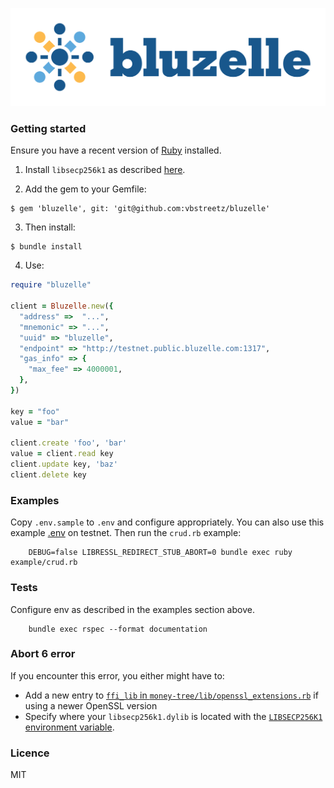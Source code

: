 ![](https://raw.githubusercontent.com/bluzelle/api/master/source/images/Bluzelle%20-%20Logo%20-%20Big%20-%20Colour.png)

### Getting started

Ensure you have a recent version of [Ruby](https://www.ruby-lang.org/en/) installed.

1. Install `libsecp256k1` as described [here](https://github.com/cryptape/ruby-bitcoin-secp256k1#prerequisite).

2. Add the gem to your Gemfile:

```
$ gem 'bluzelle', git: 'git@github.com:vbstreetz/bluzelle'
```

3. Then install:

```
$ bundle install
```

4. Use:

```ruby
require "bluzelle"

client = Bluzelle.new({
  "address" =>  "...",
  "mnemonic" => "...",
  "uuid" => "bluzelle",
  "endpoint" => "http://testnet.public.bluzelle.com:1317",
  "gas_info" => {
    "max_fee" => 4000001,
  },
})

key = "foo"
value = "bar"

client.create 'foo', 'bar'
value = client.read key
client.update key, 'baz'
client.delete key
```

### Examples

Copy `.env.sample` to `.env` and configure appropriately. You can also use this example [.env](https://gist.github.com/vbstreetz/f05a982530311d155836e27d41c1f73a) on testnet. Then run the `crud.rb` example:

```
    DEBUG=false LIBRESSL_REDIRECT_STUB_ABORT=0 bundle exec ruby example/crud.rb
```

### Tests

Configure env as described in the examples section above.

```
    bundle exec rspec --format documentation
```

### Abort 6 error

If you encounter this error, you either might have to:

- Add a new entry to [`ffi_lib` in `money-tree/lib/openssl_extensions.rb`](https://github.com/vbstreetz/money-tree/blob/244549cbc855b65c4a003ae1b089a0adc793f482/lib/openssl_extensions.rb#L9) if using a newer OpenSSL version
- Specify where your `libsecp256k1.dylib` is located with the [`LIBSECP256K1` environment variable](https://github.com/cryptape/ruby-bitcoin-secp256k1/blob/e2f47bcc9e85b4d52eeaf4f7649a9a25b0083a11/lib/secp256k1/c.rb#L9).

### Licence

MIT
